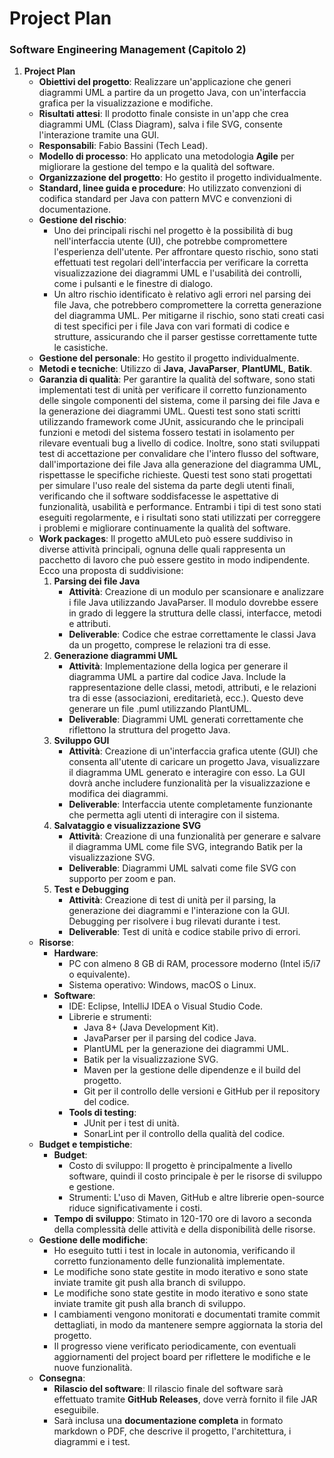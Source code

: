 # Project Plan

### **Software Engineering Management (Capitolo 2)**

1. **Project Plan**
    - **Obiettivi del progetto**: Realizzare un'applicazione che generi diagrammi UML a partire da un progetto Java, con un'interfaccia grafica per la visualizzazione e modifiche.
    - **Risultati attesi**: Il prodotto finale consiste in un'app che crea diagrammi UML (Class Diagram), salva i file SVG, consente l'interazione tramite una GUI.
    - **Responsabili**: Fabio Bassini (Tech Lead).
    - **Modello di processo**: Ho applicato una metodologia **Agile** per migliorare la gestione del tempo e la qualità del software.
    - **Organizzazione del progetto**: Ho gestito il progetto individualmente.
    - **Standard, linee guida e procedure**: Ho utilizzato convenzioni di codifica standard per Java con pattern MVC e convenzioni di documentazione.
    - **Gestione del rischio**:
        - Uno dei principali rischi nel progetto è la possibilità di bug nell'interfaccia utente (UI), che potrebbe compromettere l'esperienza dell'utente. Per affrontare questo rischio, sono stati effettuati test regolari dell'interfaccia per verificare la corretta visualizzazione dei diagrammi UML e l'usabilità dei controlli, come i pulsanti e le finestre di dialogo.
        - Un altro rischio identificato è relativo agli errori nel parsing dei file Java, che potrebbero compromettere la corretta generazione del diagramma UML. Per mitigarne il rischio, sono stati creati casi di test specifici per i file Java con vari formati di codice e strutture, assicurando che il parser gestisse correttamente tutte le casistiche.
    - **Gestione del personale**: Ho gestito il progetto individualmente.
    - **Metodi e tecniche**: Utilizzo di **Java**, **JavaParser**, **PlantUML**, **Batik**.
    - **Garanzia di qualità**: Per garantire la qualità del software, sono stati implementati test di unità per verificare il corretto funzionamento delle singole componenti del sistema, come il parsing dei file Java e la generazione dei diagrammi UML. Questi test sono stati scritti utilizzando framework come JUnit, assicurando che le principali funzioni e metodi del sistema fossero testati in isolamento per rilevare eventuali bug a livello di codice. Inoltre, sono stati sviluppati test di accettazione per convalidare che l'intero flusso del software, dall'importazione dei file Java alla generazione del diagramma UML, rispettasse le specifiche richieste. Questi test sono stati progettati per simulare l'uso reale del sistema da parte degli utenti finali, verificando che il software soddisfacesse le aspettative di funzionalità, usabilità e performance. Entrambi i tipi di test sono stati eseguiti regolarmente, e i risultati sono stati utilizzati per correggere i problemi e migliorare continuamente la qualità del software.
    - **Work packages**: Il progetto aMULeto può essere suddiviso in diverse attività principali, ognuna delle quali rappresenta un pacchetto di lavoro che può essere gestito in modo indipendente. Ecco una proposta di suddivisione:
        1. **Parsing dei file Java**  
            - **Attività**: Creazione di un modulo per scansionare e analizzare i file Java utilizzando JavaParser. Il modulo dovrebbe essere in grado di leggere la struttura delle classi, interfacce, metodi e attributi.    
            - **Deliverable**: Codice che estrae correttamente le classi Java da un progetto, comprese le relazioni tra di esse.
        2. **Generazione diagrammi UML**  
            - **Attività**: Implementazione della logica per generare il diagramma UML a partire dal codice Java. Include la rappresentazione delle classi, metodi, attributi, e le relazioni tra di esse (associazioni, ereditarietà, ecc.). Questo deve generare un file .puml utilizzando PlantUML.    
            - **Deliverable**: Diagrammi UML generati correttamente che riflettono la struttura del progetto Java.
        3. **Sviluppo GUI**  
            - **Attività**: Creazione di un'interfaccia grafica utente (GUI) che consenta all'utente di caricare un progetto Java, visualizzare il diagramma UML generato e interagire con esso. La GUI dovrà anche includere funzionalità per la visualizzazione e modifica dei diagrammi.  
            - **Deliverable**: Interfaccia utente completamente funzionante che permetta agli utenti di interagire con il sistema.
        4. **Salvataggio e visualizzazione SVG**  
            - **Attività**: Creazione di una funzionalità per generare e salvare il diagramma UML come file SVG, integrando Batik per la visualizzazione SVG.  
            - **Deliverable**: Diagrammi UML salvati come file SVG con supporto per zoom e pan.
        5. **Test e Debugging**  
            - **Attività**: Creazione di test di unità per il parsing, la generazione dei diagrammi e l'interazione con la GUI. Debugging per risolvere i bug rilevati durante i test.   
            - **Deliverable**: Test di unità e codice stabile privo di errori.
    - **Risorse**: 
        - **Hardware**:  
            - PC con almeno 8 GB di RAM, processore moderno (Intel i5/i7 o equivalente).  
            - Sistema operativo: Windows, macOS o Linux.  
        - **Software**:  
            - IDE: Eclipse, IntelliJ IDEA o Visual Studio Code.  
            - Librerie e strumenti:  
                - Java 8+ (Java Development Kit).  
                - JavaParser per il parsing del codice Java.  
                - PlantUML per la generazione dei diagrammi UML.  
                - Batik per la visualizzazione SVG.  
                - Maven per la gestione delle dipendenze e il build del progetto.  
                - Git per il controllo delle versioni e GitHub per il repository del codice.  
            - **Tools di testing**:  
                - JUnit per i test di unità.  
                - SonarLint per il controllo della qualità del codice.
    - **Budget e tempistiche**: 
        - **Budget**:  
            - Costo di sviluppo: Il progetto è principalmente a livello software, quindi il costo principale è per le risorse di sviluppo e gestione.  
            - Strumenti: L'uso di Maven, GitHub e altre librerie open-source riduce significativamente i costi.  
        - **Tempo di sviluppo**: Stimato in 120-170 ore di lavoro a seconda della complessità delle attività e della disponibilità delle risorse.  
    - **Gestione delle modifiche**: 
        - Ho eseguito tutti i test in locale in autonomia, verificando il corretto funzionamento delle funzionalità implementate. 
        - Le modifiche sono state gestite in modo iterativo e sono state inviate tramite git push alla branch di sviluppo.  
        - Le modifiche sono state gestite in modo iterativo e sono state inviate tramite git push alla branch di sviluppo.
        - I cambiamenti vengono monitorati e documentati tramite commit dettagliati, in modo da mantenere sempre aggiornata la storia del progetto. 
        - Il progresso viene verificato periodicamente, con eventuali aggiornamenti del project board per riflettere le modifiche e le nuove funzionalità.
    - **Consegna**: 
        - **Rilascio del software**: Il rilascio finale del software sarà effettuato tramite **GitHub Releases**, dove verrà fornito il file JAR eseguibile.  
        - Sarà inclusa una **documentazione completa** in formato markdown o PDF, che descrive il progetto, l'architettura, i diagrammi e i test.